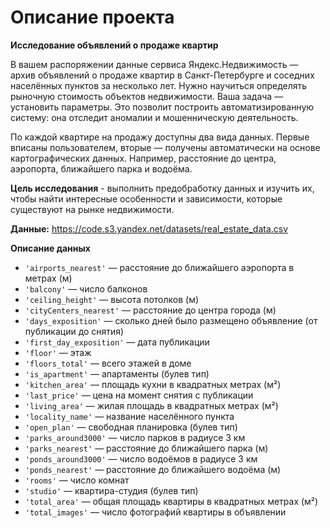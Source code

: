 # Описание проекта

**Исследование объявлений о продаже квартир**

В вашем распоряжении данные сервиса Яндекс.Недвижимость — архив объявлений о продаже квартир в Санкт-Петербурге и соседних населённых пунктов за несколько лет. Нужно научиться определять рыночную стоимость объектов недвижимости. Ваша задача — установить параметры. Это позволит построить автоматизированную систему: она отследит аномалии и мошенническую деятельность. 

По каждой квартире на продажу доступны два вида данных. Первые вписаны пользователем, вторые — получены автоматически на основе картографических данных. Например, расстояние до центра, аэропорта, ближайшего парка и водоёма. 

**Цель исследования** - выполнить предобработку данных и изучить их, чтобы найти интересные особенности и зависимости, которые существуют на рынке недвижимости.

**Данные:** https://code.s3.yandex.net/datasets/real_estate_data.csv

**Описание данных**
- `'airports_nearest'` — расстояние до ближайшего аэропорта в метрах (м)
- `'balcony'` — число балконов
- `'ceiling_height'` — высота потолков (м)
- `'cityCenters_nearest'` — расстояние до центра города (м)
- `'days_exposition'` — сколько дней было размещено объявление (от публикации до снятия)
- `'first_day_exposition'` — дата публикации
- `'floor'` — этаж
- `'floors_total'` — всего этажей в доме
- `'is_apartment'` — апартаменты (булев тип)
- `'kitchen_area'` — площадь кухни в квадратных метрах (м²)
- `'last_price'` — цена на момент снятия с публикации
- `'living_area'` — жилая площадь в квадратных метрах (м²)
- `'locality_name'` — название населённого пункта
- `'open_plan'` — свободная планировка (булев тип)
- `'parks_around3000'` — число парков в радиусе 3 км
- `'parks_nearest'` — расстояние до ближайшего парка (м)
- `'ponds_around3000'` — число водоёмов в радиусе 3 км
- `'ponds_nearest'` — расстояние до ближайшего водоёма (м)
- `'rooms'` — число комнат
- `'studio'` — квартира-студия (булев тип)
- `'total_area'` — общая площадь квартиры в квадратных метрах (м²)
- `'total_images'` — число фотографий квартиры в объявлении
